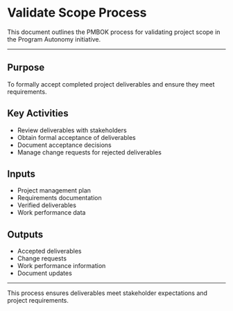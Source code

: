 # Validate Scope Process

This document outlines the PMBOK process for validating project scope in the Program Autonomy initiative.

---

## Purpose
To formally accept completed project deliverables and ensure they meet requirements.

## Key Activities
- Review deliverables with stakeholders
- Obtain formal acceptance of deliverables
- Document acceptance decisions
- Manage change requests for rejected deliverables

## Inputs
- Project management plan
- Requirements documentation
- Verified deliverables
- Work performance data

## Outputs
- Accepted deliverables
- Change requests
- Work performance information
- Document updates

---

This process ensures deliverables meet stakeholder expectations and project requirements.
